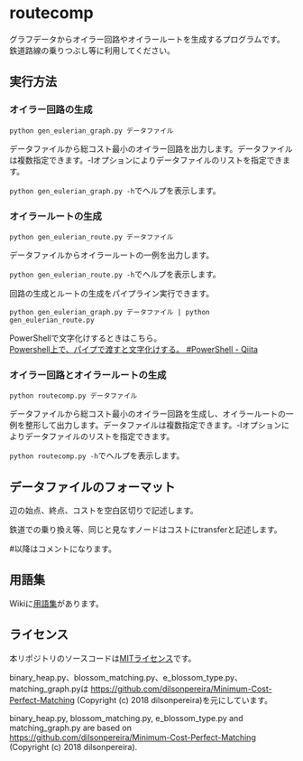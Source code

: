 # routecomp

グラフデータからオイラー回路やオイラールートを生成するプログラムです。
鉄道路線の乗りつぶし等に利用してください。

## 実行方法
### オイラー回路の生成
```
python gen_eulerian_graph.py データファイル
```
データファイルから総コスト最小のオイラー回路を出力します。データファイルは複数指定できます。-lオプションによりデータファイルのリストを指定できます。

`python gen_eulerian_graph.py -h`でヘルプを表示します。

### オイラールートの生成
```
python gen_eulerian_route.py データファイル
```
データファイルからオイラールートの一例を出力します。

`python gen_eulerian_route.py -h`でヘルプを表示します。

回路の生成とルートの生成をパイプライン実行できます。
```
python gen_eulerian_graph.py データファイル | python gen_eulerian_route.py
```
PowerShellで文字化けするときはこちら。  
[Powershell上で、パイプで渡すと文字化けする。 #PowerShell - Qiita](https://qiita.com/EmEpsilon/items/7e8f72b9c58576b4c5a5)

### オイラー回路とオイラールートの生成
```
python routecomp.py データファイル
```
データファイルから総コスト最小のオイラー回路を生成し、オイラールートの一例を整形して出力します。データファイルは複数指定できます。-lオプションによりデータファイルのリストを指定できます。

`python routecomp.py -h`でヘルプを表示します。

## データファイルのフォーマット
辺の始点、終点、コストを空白区切りで記述します。

鉄道での乗り換え等、同じと見なすノードはコストにtransferと記述します。

\#以降はコメントになります。

## 用語集
Wikiに[用語集](https://github.com/ckysmrs/routecomp/wiki/%E7%94%A8%E8%AA%9E%E9%9B%86)があります。

## ライセンス
本リポジトリのソースコードは[MITライセンス](http://www.opensource.org/licenses/MIT)です。

binary_heap.py、blossom_matching.py、e_blossom_type.py、matching_graph.pyは https://github.com/dilsonpereira/Minimum-Cost-Perfect-Matching (Copyright (c) 2018 dilsonpereira)を元にしています。

binary_heap.py, blossom_matching.py, e_blossom_type.py and matching_graph.py are based on https://github.com/dilsonpereira/Minimum-Cost-Perfect-Matching (Copyright (c) 2018 dilsonpereira).